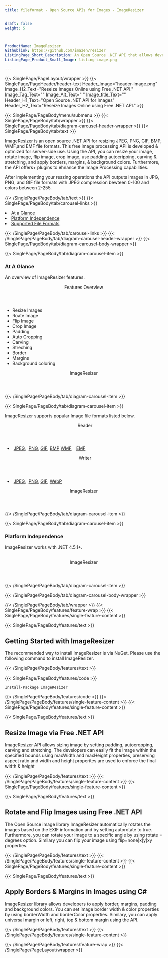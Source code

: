 ```yaml
---
title: fileformat - Open Source APIs for Images - ImageResizer


draft: false
weight: 5



ProductName: ImageResizer
Githublink: https://github.com/imazen/resizer
ListingPage_Short_Description: An Open Source .NET API that allows developers Reseize Images programatically.
ListingPage_Product_Small_Image: listing-image.png 

---
```


{{< SinglePage/PageLayout/wrapper >}}
{{< SinglePage/PageHeader/header-text
Header_Image="header-image.png"
Image_H2_Text="Reseize Images Online using Free .NET API."
Image_Tag_Text=""
Image_Alt_Text=" "
Image_title_Text=""
Header_H1_Text="Open Source .NET API for Images"
Header_H2_Text="Reseize Images Online using Free .NET API." >}}

{{< SinglePage/PageBody/menu/submenu >}}
{{< SinglePage/PageBody/tab/wrapper >}}
{{< SinglePage/PageBody/tab/diagram-carousel-header-wrapper >}}
{{< SinglePage/PageBody/tab/text >}}



<p>ImageResizer is an open source .NET API for resizing JPEG, PNG, GIF, BMP, WMF,and EMF file formats. This free image processing API is developed & optmized for server-side use. Using the API, you can resize your image, rotate image, flip image, crop image, use padding autocripping, carving & stretching, and apply borders, margins, & background colors. Furthermore, the API offers+ plugins to ehnance the Image Processing capabilities.</p>
<p>After implementing your reszing operations the API outputs images in JPG, PNG, and GIF file formats with JPEG compression bewteen 0-100 and colors between 2-255.</p>

{{< /SinglePage/PageBody/tab/text >}}
{{< SinglePage/PageBody/tab/carousel-links >}}

<li data-target="#diagramcarousel" data-slide-to="0"><a href="#">At a Glance</a></li>
<li data-target="#diagramcarousel" data-slide-to="2"><a href="#">Platform Independence</a></li>
<li data-target="#diagramcarousel" data-slide-to="1"><a class="activetab" href="#">Supported File Formats</a></li>


{{< /SinglePage/PageBody/tab/carousel-links >}}
{{< /SinglePage/PageBody/tab/diagram-carousel-header-wrapper >}}
{{< SinglePage/PageBody/tab/diagram-carousel-body-wrapper >}}

{{< SinglePage/PageBody/tab/diagram-carousel-item >}}
<h3>At A Glance</h3>
<p>An overview of ImageResizer features.</p>
<div class="diagram1 d1-poi">
<div class="d1-row">
<div class="d1-col d1-left"><header>Features Overview</header>
<ul>
<li>Resize Images</li>
<li>Roate Image</li>
<li>Flip Image</li>
<li>Crop Image</li>
<li>Padding</li>
<li>Auto Cropping</li>
<li>Carving</li>
<li>Streching</li>
<li>Border</li>
<li>Margins</li>
<li>Background coloring</li>
</ul>
</div>
</div>
<div class="d1-logo" style="border: none;"><header>ImageResizer</header><footer><small></small></footer></div>
<!--/logo--></div>
<!--/diagram1-->
{{< /SinglePage/PageBody/tab/diagram-carousel-item >}}

{{< SinglePage/PageBody/tab/diagram-carousel-item >}}
<p>ImageResizer supports popular Image file formats listed below.</p>
<div class="diagram1 d2  d1-poi">
<div class="d1-row">
<div class="d1-col d1-left"><header><i class="fa fa-arrows-v "> </i> Reader</header>
<ul>
<li> <a href="https://docs.fileformat.com/image/jpeg/">JPEG</a>,  <a href="https://docs.fileformat.com/image/png/">PNG</a>, <a href="https://docs.fileformat.com/image/gif/">GIF</a>, <a href="https://docs.fileformat.com/image/bmp/">BMP</a> <a href="https://docs.fileformat.com/image/wmf/">WMF</a>,   <a href="https://docs.fileformat.com/image/emf/">EMF</a>      </li>
</ul>
</div>
<!--/left-->
<div class="d1-col d1-right"><header><i class="fa  fa-long-arrow-down"> </i> Writer</header>
<ul>
<li> <a href="https://docs.fileformat.com/image/jpeg/">JPEG</a>,  <a href="https://docs.fileformat.com/image/png/">PNG</a>, <a href="https://docs.fileformat.com/image/gif/">GIF</a>, <a href="https://docs.fileformat.com/image/webp/">WebP</a>    </li>
</ul>
</div>
<!--/right--></div>
<!--/row-->
<div class="d1-logo" style="border: none;"><header>ImageResizer</header><footer><small></small></footer></div>
<!--/logo--></div>
<!--/diagram2-->
{{< /SinglePage/PageBody/tab/diagram-carousel-item >}}

{{< SinglePage/PageBody/tab/diagram-carousel-item >}}
<h3>Platform Independence</h3>
<p>ImageResizer works with .NET 4.5.1+.</p>
<div class="diagram1 d1-oi">
<div class="d1-row"><!--/left-->
<div class="d1-col d1-right"> </div>
<!--/right--></div>
<!--/row-->
<div class="d1-logo" style="border: none;"><header>ImageResizer</header><footer><small></small></footer></div>
<!--/logo--></div>
<!--/diagram2 -->
{{< /SinglePage/PageBody/tab/diagram-carousel-item >}}

{{< /SinglePage/PageBody/tab/diagram-carousel-body-wrapper >}}

{{< /SinglePage/PageBody/tab/wrapper >}}
{{< SinglePage/PageBody/features/feature-wrap >}}
{{< SinglePage/PageBody/features/single-feature-content >}}

{{< SinglePage/PageBody/features/text >}}
<h2 class="h2title">Getting Started with ImageResizer</h2>
<p>The recommended way to install ImageResizer is via NuGet. Please use the following command to install ImageResizer.</p>
{{< /SinglePage/PageBody/features/text >}}

{{< SinglePage/PageBody/features/code >}}
<pre><code class="html">Install-Package ImageResizer</code></pre>


{{< /SinglePage/PageBody/features/code >}}
{{< /SinglePage/PageBody/features/single-feature-content >}}
{{< SinglePage/PageBody/features/single-feature-content >}}

{{< SinglePage/PageBody/features/text >}}
<h2 class="h2title">Resize Image via Free .NET API</h2>
<p>ImageResizer API allows sizing image by setting padding, autocropping, carving and stretching. The developers can easily fit the image within the specified bounds using maxWidth and maxHeight properties, preserving aspect ratio and width and height properites are used to enforce the final width & height</p>

{{< /SinglePage/PageBody/features/text >}}
{{< /SinglePage/PageBody/features/single-feature-content >}}
{{< SinglePage/PageBody/features/single-feature-content >}}

{{< SinglePage/PageBody/features/text >}}
<h2 class="h2title">Rotate and Flip Images using Free .NET API</h2>
<p>The Open Source image library ImageResizer automatically rotates the images based on the EXIF information and by setting autorotate to true. Furthermore, you can rotate your image to a specific angle by using rotate = degrees option. Similary you can flip your image using flip=none|x|y|xy properties.</p>

{{< /SinglePage/PageBody/features/text >}}
{{< /SinglePage/PageBody/features/single-feature-content >}}
{{< SinglePage/PageBody/features/single-feature-content >}}

{{< SinglePage/PageBody/features/text >}}
<h2 class="h2title">Apply Borders & Margins in Images using C#</h2>
<p>ImageResizer library allows developers to apply border, margins, padding and background colors. You can set image border width & color properties by using borderWidth and borderColor properties. Similary, you can apply universal margin or left, right, top & bottom margin using the API.</p>

{{< /SinglePage/PageBody/features/text >}}
{{< /SinglePage/PageBody/features/single-feature-content >}}

{{< /SinglePage/PageBody/features/feature-wrap >}}
{{< /SinglePage/PageLayout/wrapper >}}